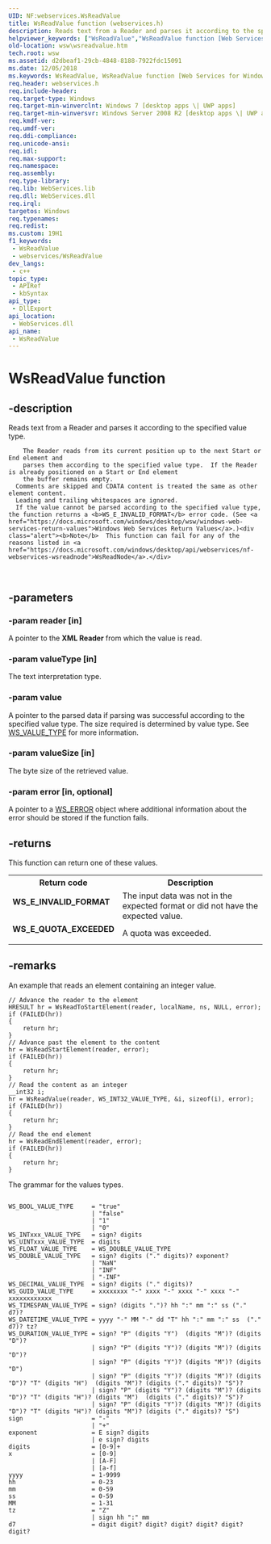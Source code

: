 ```yaml
---
UID: NF:webservices.WsReadValue
title: WsReadValue function (webservices.h)
description: Reads text from a Reader and parses it according to the specified value type.
helpviewer_keywords: ["WsReadValue","WsReadValue function [Web Services for Windows]","webservices/WsReadValue","wsw.wsreadvalue"]
old-location: wsw\wsreadvalue.htm
tech.root: wsw
ms.assetid: d2dbeaf1-29cb-4848-8188-7922fdc15091
ms.date: 12/05/2018
ms.keywords: WsReadValue, WsReadValue function [Web Services for Windows], webservices/WsReadValue, wsw.wsreadvalue
req.header: webservices.h
req.include-header: 
req.target-type: Windows
req.target-min-winverclnt: Windows 7 [desktop apps \| UWP apps]
req.target-min-winversvr: Windows Server 2008 R2 [desktop apps \| UWP apps]
req.kmdf-ver: 
req.umdf-ver: 
req.ddi-compliance: 
req.unicode-ansi: 
req.idl: 
req.max-support: 
req.namespace: 
req.assembly: 
req.type-library: 
req.lib: WebServices.lib
req.dll: WebServices.dll
req.irql: 
targetos: Windows
req.typenames: 
req.redist: 
ms.custom: 19H1
f1_keywords:
 - WsReadValue
 - webservices/WsReadValue
dev_langs:
 - c++
topic_type:
 - APIRef
 - kbSyntax
api_type:
 - DllExport
api_location:
 - WebServices.dll
api_name:
 - WsReadValue
---
```


# WsReadValue function


## -description

Reads text from a Reader and parses it according to the specified value type.
      
        The Reader reads from its current position up to the next Start or End element and
        parses them according to the specified value type.  If the Reader is already positioned on a Start or End element
        the buffer remains empty.
      Comments are skipped and CDATA content is treated the same as other  element content.
      Leading and trailing whitespaces are ignored.
      If the value cannot be parsed according to the specified value type, the function returns a <b>WS_E_INVALID_FORMAT</b> error code. (See <a href="https://docs.microsoft.com/windows/desktop/wsw/windows-web-services-return-values">Windows Web Services Return Values</a>.)<div class="alert"><b>Note</b>  This function can fail for any of the reasons listed in <a href="https://docs.microsoft.com/windows/desktop/api/webservices/nf-webservices-wsreadnode">WsReadNode</a>.</div>
<div> </div>

## -parameters

### -param reader [in]

A pointer to the <b>XML Reader</b> from which the value is read.

### -param valueType [in]

The text interpretation type.

### -param value

A pointer to the parsed data if parsing was successful according to the specified value type.  The
          size required is determined by value type.  See <a href="https://docs.microsoft.com/windows/desktop/api/webservices/ne-webservices-ws_value_type">WS_VALUE_TYPE</a> for more information.

### -param valueSize [in]

The byte size of the retrieved value.

### -param error [in, optional]

A  pointer to a <a href="https://docs.microsoft.com/windows/desktop/wsw/ws-error">WS_ERROR</a> object where additional information about the error should be stored if the function fails.

## -returns

This function can return one of these values.

<table>
<tr>
<th>Return code</th>
<th>Description</th>
</tr>
<tr>
<td width="40%">
<dl>
<dt><b>WS_E_INVALID_FORMAT</b></dt>
</dl>
</td>
<td width="60%">
The input data was not in the expected format or did not have the expected value.

</td>
</tr>
<tr>
<td width="40%">
<dl>
<dt><b>WS_E_QUOTA_EXCEEDED</b></dt>
</dl>
</td>
<td width="60%">
A quota was exceeded.

</td>
</tr>
</table>

## -remarks

An example that reads an element containing an integer value.

<pre class="syntax" xml:space="preserve"><code>// Advance the reader to the element
HRESULT hr = WsReadToStartElement(reader, localName, ns, NULL, error);
if (FAILED(hr))
{
    return hr;
}
// Advance past the element to the content
hr = WsReadStartElement(reader, error);
if (FAILED(hr))
{
    return hr;
}
// Read the content as an integer
__int32 i;
hr = WsReadValue(reader, WS_INT32_VALUE_TYPE, &amp;i, sizeof(i), error);
if (FAILED(hr))
{
    return hr;
}
// Read the end element
hr = WsReadEndElement(reader, error);
if (FAILED(hr))
{
    return hr;
}</code></pre>
The grammar for the values types.

<pre class="syntax" xml:space="preserve"><code>
WS_BOOL_VALUE_TYPE     = "true"
                       | "false"
                       | "1"
                       | "0"
WS_INTxxx_VALUE_TYPE   = sign? digits
WS_UINTxxx_VALUE_TYPE  = digits
WS_FLOAT_VALUE_TYPE    = WS_DOUBLE_VALUE_TYPE
WS_DOUBLE_VALUE_TYPE   = sign? digits ("." digits)? exponent?
                       | "NaN"
                       | "INF"
                       | "-INF"
WS_DECIMAL_VALUE_TYPE  = sign? digits ("." digits)?
WS_GUID_VALUE_TYPE     = xxxxxxxx "-" xxxx "-" xxxx "-" xxxx "-" xxxxxxxxxxxx
WS_TIMESPAN_VALUE_TYPE = sign? (digits ".")? hh ":" mm ":" ss ("." d7)?
WS_DATETIME_VALUE_TYPE = yyyy "-" MM "-" dd "T" hh ":" mm ":" ss  ("." d7)? tz?
WS_DURATION_VALUE_TYPE = sign? "P" (digits "Y")  (digits "M")? (digits "D")?
                       | sign? "P" (digits "Y")? (digits "M")? (digits "D")?
                       | sign? "P" (digits "Y")? (digits "M")? (digits "D") 
                       | sign? "P" (digits "Y")? (digits "M")? (digits "D")? "T" (digits "H")  (digits "M")? (digits ("." digits)? "S")?
                       | sign? "P" (digits "Y")? (digits "M")? (digits "D")? "T" (digits "H")? (digits "M")  (digits ("." digits)? "S")?
                       | sign? "P" (digits "Y")? (digits "M")? (digits "D")? "T" (digits "H")? (digits "M")? (digits ("." digits)? "S")
sign                   = "-"
                       | "+"
exponent               = E sign? digits
                       | e sign? digits
digits                 = [0-9]+
x                      = [0-9]
                       | [A-F]
                       | [a-f]
yyyy                   = 1-9999
hh                     = 0-23
mm                     = 0-59
ss                     = 0-59
MM                     = 1-31
tz                     = "Z"
                       | sign hh ":" mm
d7                     = digit digit? digit? digit? digit? digit? digit?
</code></pre>

